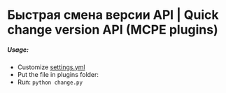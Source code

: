 Быстрая смена версии API | Quick change version API (MCPE plugins)
================
##### Usage:
+ Customize [settings.yml](./settings.yml)
+ Put the file in plugins folder:
+ Run: ```python change.py```
